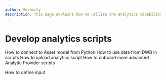```yaml
---
author: Veracity
description: This page explains how to utilize the analytics capabilities
---
```


# Develop analytics scripts
How to connect to Asset model from Python
How to use data from DWB in scripts
How to upload analytics script
How to onboard more advanced Analytic Provider scripts


How to define input
